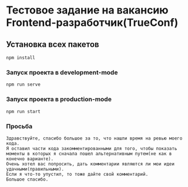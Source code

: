 # Тестовое задание на вакансию Frontend-разработчик(TrueConf)

## Установка всех пакетов 
```
npm install
```

### Запуск проекта в development-mode
```
npm run serve
```
### Запуск проекта в production-mode
```
npm run start
```

### Просьба
```
Здравствуйте, спасибо большое за то, что нашли время на ревью моего кода.
Я оставил части кода закомментированными для того, чтобы показать моменты в которых я сначала пошел альтернативным путем(не как в конечно варианте).
Очень хотел вас попросить, дать комментарии являются ли мои идеи удачными(правильными).
Если я что-то упустил, то тоже дайте свой комментарий.
Большое спасибо.
```